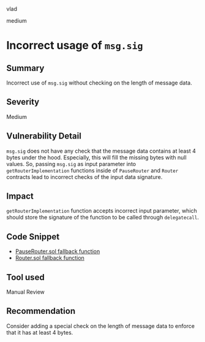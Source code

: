 vlad

medium

# Incorrect usage of `msg.sig`

## Summary

Incorrect use of `msg.sig` without checking on the length of message data.

## Severity

Medium

## Vulnerability Detail

`msg.sig` does not have any check that the message data contains at least 4 bytes under the hood. Especially, this will fill the missing bytes with null values. So, passing `msg.sig` as input parameter into `getRouterImplementation` functions inside of `PauseRouter` and `Router` contracts lead to incorrect checks of the input data signature.

## Impact

`getRouterImplementation` function accepts incorrect input parameter, which should store the signature of the function to be called through `delegatecall`.

## Code Snippet

- [PauseRouter.sol fallback function](https://github.com/sherlock-audit/2022-09-notional/blob/main/contracts-v2/contracts/external/PauseRouter.sol#L147)
- [Router.sol fallback function](https://github.com/sherlock-audit/2022-09-notional/blob/main/contracts-v2/contracts/external/Router.sol#L287)

## Tool used

Manual Review

## Recommendation

Consider adding a special check on the length of message data to enforce that it has at least 4 bytes.

